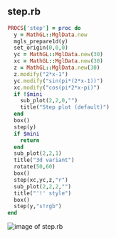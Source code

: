
## step.rb

```ruby
PROCS['step'] = proc do
  y = MathGL::MglData.new
  mgls_prepare1d(y)
  set_origin(0,0,0)
  yc = MathGL::MglData.new(30)
  xc = MathGL::MglData.new(30)
  z = MathGL::MglData.new(30)
  z.modify("2*x-1")
  yc.modify("sin(pi*(2*x-1))")
  xc.modify("cos(pi*2*x-pi)")
  if !$mini
    sub_plot(2,2,0,"")
    title("Step plot (default)")
  end
  box()
  step(y)
  if $mini
    return
  end
  sub_plot(2,2,1)
  title("3d variant")
  rotate(50,60)
  box()
  step(xc,yc,z,"r")
  sub_plot(2,2,2,"")
  title("'!' style")
  box()
  step(y,"s!rgb")
end


```
![image of step.rb](https://raw.github.com/masa16/ruby-mathgl-sample/master/samples/step/step.png)
